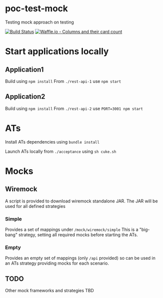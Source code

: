 # poc-test-mock
Testing mock approach on testing

[![Build Status](https://travis-ci.org/davidfrigola/poc-test-mock.svg?branch=master)](https://travis-ci.org/davidfrigola/poc-test-mock)
[![Waffle.io - Columns and their card count](https://badge.waffle.io/davidfrigola/poc-test-mock.svg?columns=all)](https://waffle.io/davidfrigola/poc-test-mock)

# Start applications locally

## Application1
Build using `npm install`
From `./rest-api-1` use `npm start`

## Application2
Build using `npm install`
From `./rest-api-2` use `PORT=3001 npm start`

# ATs
Install ATs dependencies using `bundle install`

Launch ATs locally from `./acceptance` using `sh cuke.sh`

# Mocks

## Wiremock

A script is provided to download wiremock standalone JAR. The JAR will be used for all defined strategies

### Simple

Provides a set of mappings under `/mock/wiremock/simple`
This is a "big-bang" strategy, setting all required mocks before starting the ATs.


### Empty

Provides an empty set of mappings (only `/api` provided) so can be used in an ATs strategy providing mocks for each scenario.


## TODO

Other mock frameworks and strategies TBD
